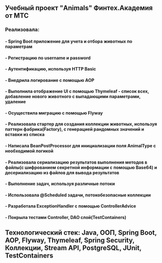 ## Учебный проект "Animals" Финтех.Академия от МТС
### Реализовала:
####  - Spring Boot приложение для учета и отбора животных по параметрам
####  - Регистрацию по username и password
####  - Аутентификацию, используя HTTP Basic
####  - Внедрила логирование c помощью AOP
####  - Выполнила отображение UI с помощью Thymeleaf - список всех, добавление нового животного с выпадающими параметрами, удаление
####  - Осуществила миграцию с помощью Flyway
####  - Реализовала стартер для создания коллекции животных, используя паттерн фабрика(Factory), с генерацией рандомных значений и вставки из списка
####  - Написала BeanPostProcessor для инициализации поля AnimalType с необходимой логикой
####  - Реализовала сериализацию результатов выполнения методов в файлы(с шифрованием секретной информации с помощью Base64) и десериализацию из файлов для вывода результатов
####  - Выполнение задач, используя различные потоки
####  - Использовала @Scheduled задачи, потокобезопасные коллекции
####  - Разработала ExceptionHandler c помощью ControllerAdvice
####  - Покрыла тестами Controller, DAO слой(TestContainers)


## Технологический стек: Java, ООП, Spring Boot, AOP, Flyway, Thymeleaf, Spring Security, Коллекции, Stream API, PostgreSQL, JUnit, TestContainers
